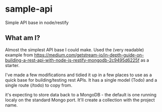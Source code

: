 # sample-api
Simple API base in node/restify

## What am I?
Almost the simplest API base I could make. Used the (very readable) example from https://medium.com/getstream-io/in-depth-guide-on-building-a-rest-api-with-node-js-restify-mongodb-2c9495d6225f as a starter.

I've made a few modifications and tidied it up in a few places to use as a quick base for building/testing rest APIs. It has a single model (Todo) and a single route (/todo) to copy from.

it's expecting to store data back to a MongoDB - the default is one running localy on the standard Mongo port. It'll create a collection with the project name.
